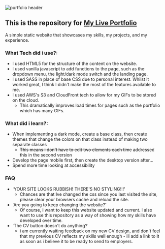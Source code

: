 ![portfolio header](👨_💻_Portfolio_👨_💻.png)

## This is the repository for [My Live Portfolio](https://sjrdev.uk)

A simple static website that showcases my skills, my projects, and my experience.

### What Tech did i use?:

-   I used HTML5 for the structure of the content on the website.
-   I used vanilla javascript to add functions to the page, such as the dropdown menu, the light/dark mode switch and the landing page.
-   I used SASS in place of base CSS due to personal interest. Whilst it worked great, I think I didn't make the most of the features available to me.
-   I used AWS's S3 and CloudFront tech to allow for my GIFs to be stored on the cloud.
    -   This dramatically improves load times for pages such as the portfolio which has many GIFs.

### What did i learn?:

-   When implementing a dark mode, create a base class, then create themes that change the colors on that class instead of making two separate classes
    -   ~~This means i don't have to edit two elements each time~~ addressed this in the second version
-   Develop the page mobile first, then create the desktop version after...
-   Spend more time looking at accessibility

### FAQ

-   'YOUR SITE LOOKS RUBBISH! THERE'S NO STYLING!!!'
    -   Chances are that Ive changed the css since you last visited the site, please clear your browsers cache and reload the site.
-   'Are you going to keep changing the website?'
    -   Of course, i want to keep this website updated and current. I also want to use this repository as a way of showing how my skills have developed over time.
-   'The CV button doesn't do anything?'
    -   i am currently waiting feedback on my new CV design, and don't feel that my previous CV reflects my skills well enough - ill add a link to it as soon as i believe it to be ready to send to employers.
